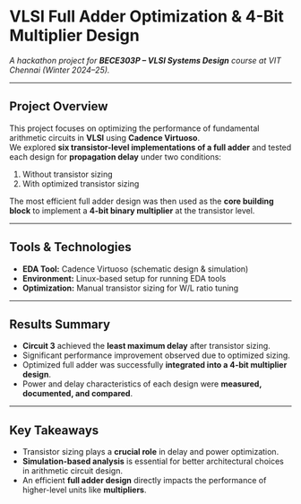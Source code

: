 # VLSI Full Adder Optimization & 4-Bit Multiplier Design

_A hackathon project for **BECE303P – VLSI Systems Design** course at VIT Chennai (Winter 2024–25)._

---

## Project Overview
This project focuses on optimizing the performance of fundamental arithmetic circuits in **VLSI** using **Cadence Virtuoso**.  
We explored **six transistor-level implementations of a full adder** and tested each design for **propagation delay** under two conditions:  

1. Without transistor sizing  
2. With optimized transistor sizing  

The most efficient full adder design was then used as the **core building block** to implement a **4-bit binary multiplier** at the transistor level.

---

##  Tools & Technologies
- **EDA Tool:** Cadence Virtuoso (schematic design & simulation)  
- **Environment:** Linux-based setup for running EDA tools  
- **Optimization:** Manual transistor sizing for W/L ratio tuning  

---

##  Results Summary
-  **Circuit 3** achieved the **least maximum delay** after transistor sizing.  
-  Significant performance improvement observed due to optimized sizing.  
-  Optimized full adder was successfully **integrated into a 4-bit multiplier design**.  
-  Power and delay characteristics of each design were **measured, documented, and compared**.  

---

##  Key Takeaways
- Transistor sizing plays a **crucial role** in delay and power optimization.  
- **Simulation-based analysis** is essential for better architectural choices in arithmetic circuit design.  
- An efficient **full adder design** directly impacts the performance of higher-level units like **multipliers**.  
